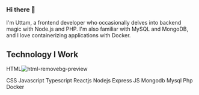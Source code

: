 ### Hi there 👋
 I'm Uttam, a frontend developer who occasionally delves into backend magic with Node.js and PHP. 
 I'm also familiar with MySQL and MongoDB, and I love containerizing applications with Docker.

## Technology I Work

HTML![html-removebg-preview](https://github.com/uttampun44/uttampun44/assets/64242682/937eda42-cd66-46c9-8bd8-13cb50e8d068)

CSS
Javascript
Typescript
Reactjs
Nodejs
Express JS
Mongodb
Mysql
Php
Docker
